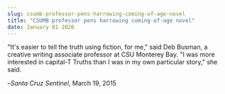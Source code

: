 ```yaml
---
slug: csumb-professor-pens-harrowing-coming-of-age-novel
title: "CSUMB professor pens harrowing coming-of-age novel"
date: January 01 2020
---
```


<p>"It's easier to tell the truth using fiction, for me," said Deb Busman, a creative writing associate professor at CSU Monterey Bay. "I was more interested in capital&#45;T Truths than I was in my own particular story," she said.
</p><p>–<em>Santa Cruz Sentinel</em>, March 19, 2015
</p>
